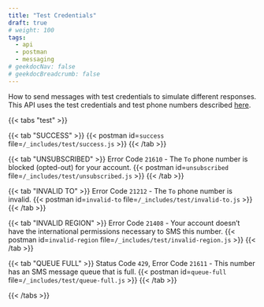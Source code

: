 ```yaml
---
title: "Test Credentials"
draft: true
# weight: 100
tags:
  - api
  - postman
  - messaging
# geekdocNav: false
# geekdocBreadcrumb: false
---
```


How to send messages with test credentials to simulate different responses. This API uses the test credentials and test phone numbers described [here](/messaging/test-credentials/).


{{< tabs "test" >}}

{{< tab "SUCCESS" >}}
{{< postman id=`success` file=`/_includes/test/success.js` >}}
{{< /tab >}}

{{< tab "UNSUBSCRIBED" >}}
Error Code `21610` - The `To` phone number is blocked (opted-out) for your account.
{{< postman id=`unsubscribed` file=`/_includes/test/unsubscribed.js` >}}
{{< /tab >}}

{{< tab "INVALID TO" >}}
Error Code `21212` - The `To` phone number is invalid.
{{< postman id=`invalid-to` file=`/_includes/test/invalid-to.js` >}}
{{< /tab >}}

{{< tab "INVALID REGION" >}}
Error Code `21408` - Your account doesn’t have the international permissions necessary to SMS this number.
{{< postman id=`invalid-region` file=`/_includes/test/invalid-region.js` >}}
{{< /tab >}}

{{< tab "QUEUE FULL" >}}
Status Code `429`, Error Code `21611` - This number has an SMS message queue that is full.
{{< postman id=`queue-full` file=`/_includes/test/queue-full.js` >}}
{{< /tab >}}

{{< /tabs >}}
